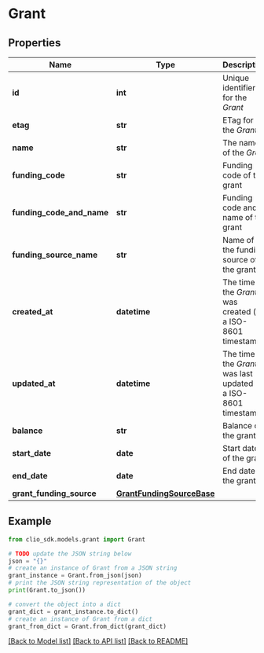 # Grant


## Properties

Name | Type | Description | Notes
------------ | ------------- | ------------- | -------------
**id** | **int** | Unique identifier for the *Grant* | [optional] 
**etag** | **str** | ETag for the *Grant* | [optional] 
**name** | **str** | The name of the *Grant* | [optional] 
**funding_code** | **str** | Funding code of the grant | [optional] 
**funding_code_and_name** | **str** | Funding code and name of the grant | [optional] 
**funding_source_name** | **str** | Name of the funding source of the grant | [optional] 
**created_at** | **datetime** | The time the *Grant* was created (as a ISO-8601 timestamp) | [optional] 
**updated_at** | **datetime** | The time the *Grant* was last updated (as a ISO-8601 timestamp) | [optional] 
**balance** | **str** | Balance of the grant | [optional] 
**start_date** | **date** | Start date of the grant | [optional] 
**end_date** | **date** | End date of the grant | [optional] 
**grant_funding_source** | [**GrantFundingSourceBase**](GrantFundingSourceBase.md) |  | [optional] 

## Example

```python
from clio_sdk.models.grant import Grant

# TODO update the JSON string below
json = "{}"
# create an instance of Grant from a JSON string
grant_instance = Grant.from_json(json)
# print the JSON string representation of the object
print(Grant.to_json())

# convert the object into a dict
grant_dict = grant_instance.to_dict()
# create an instance of Grant from a dict
grant_from_dict = Grant.from_dict(grant_dict)
```
[[Back to Model list]](../README.md#documentation-for-models) [[Back to API list]](../README.md#documentation-for-api-endpoints) [[Back to README]](../README.md)


